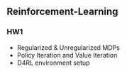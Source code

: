 ## Reinforcement-Learning
### HW1
- Regularized & Unregularized MDPs
- Policy Iteration and Value Iteration
- D4RL environment setup